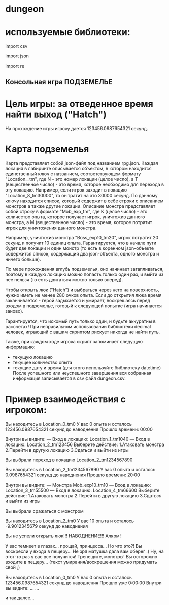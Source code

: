 # dungeon

# используемые библиотеки: 
import csv

import json

import re

## Консольная игра ПОДЗЕМЕЛЬЕ 

# Цель игры: за отведенное время найти выход ("Hatch")
На прохождение игры игроку дается 123456.0987654321 секунд.


# Карта подземелья 
Карта представляет собой json-файл под названием rpg.json. Каждая локация в лабиринте описывается объектом,
в котором находится единственный ключ с названием, соответствующем формату "Location_<N>_tm<T>",
где N - это номер локации (целое число), а T (вещественное число) - это время,
которое необходимо для перехода в эту локацию. Например, если игрок заходит в локацию "Location_8_tm30000",
то он тратит на это 30000 секунд.
По данному ключу находится список, который содержит в себе строки с описанием монстров а также другие локации.
Описание монстра представляет собой строку в формате "Mob_exp<K>_tm<M>", где K (целое число) - это количество опыта,
которое получает игрок, уничтожив данного монстра, а M (вещественное число) - это время,
которое потратит игрок для уничтожения данного монстра.

Например, уничтожив монстра "Boss_exp10_tm20", игрок потратит 20 секунд и получит 10 единиц опыта.
Гарантируется, что в начале пути будет две локации и один монстр
(то есть в коренном json-объекте содержится список, содержащий два json-объекта, одного монстра и ничего больше).


По мере прохождения вглубь подземелья, оно начинает затапливаться, поэтому
в каждую локацию можно попасть только один раз,
и выйти из нее нельзя (то есть двигаться можно только вперед).

Чтобы открыть люк ("Hatch") и выбраться через него на поверхность, нужно иметь не менее 280 очков опыта.
Если до открытия люка время заканчивается - герой задыхается и умирает, воскрешаясь перед входом в подземелье,
готовый к следующей попытке (игра начинается заново).

Гарантируется, что искомый путь только один, и будьте аккуратны в рассчетах!
При неправильном использовании библиотеки decimal человек, играющий с вашим скриптом рискует никогда не найти путь.

Также, при каждом ходе игрока скрипт запоминает следущую информацию:
- текущую локацию
- текущее количество опыта
- текущие дату и время (для этого используйте библиотеку datetime)
После успешного или неуспешного завершения вся собранная информация записывается в csv файл dungeon.csv.

# Пример взаимодействия с игроком:

Вы находитесь в Location_0_tm0
У вас 0 опыта и осталось 123456.0987654321 секунд до наводнения
Прошло времени: 00:00

Внутри вы видите:
— Вход в локацию: Location_1_tm1040
— Вход в локацию: Location_2_tm123456
Выберите действие:
1.Атаковать монстра
2.Перейти в другую локацию
3.Сдаться и выйти из игры

Вы выбрали переход в локацию Location_2_tm1234567890

Вы находитесь в Location_2_tm1234567890
У вас 0 опыта и осталось 0.0987654321 секунд до наводнения
Прошло времени: 20:00

Внутри вы видите:
— Монстра Mob_exp10_tm10
— Вход в локацию: Location_3_tm55500
— Вход в локацию: Location_4_tm66600
Выберите действие:
1.Атаковать монстра
2.Перейти в другую локацию
3.Сдаться и выйти из игры

Вы выбрали сражаться с монстром

Вы находитесь в Location_2_tm0
У вас 10 опыта и осталось -9.9012345679 секунд до наводнения

Вы не успели открыть люк!!! НАВОДНЕНИЕ!!! Алярм!

У вас темнеет в глазах... прощай, принцесса...
Но что это?! Вы воскресли у входа в пещеру... Не зря матушка дала вам оберег :)
Ну, на этот-то раз у вас все получится! Трепещите, монстры!
Вы осторожно входите в пещеру... (текст умирания/воскрешения можно придумать свой ;)

Вы находитесь в Location_0_tm0
У вас 0 опыта и осталось 123456.0987654321 секунд до наводнения
Прошло уже 0:00:00
Внутри вы видите:
 ...
 ...

и так далее...
